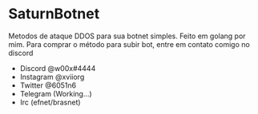 # SaturnBotnet
Metodos de ataque DDOS para sua botnet simples. Feito em golang por mim.
Para comprar o método para subir bot, entre em contato comigo no discord

- Discord @w00x#4444
- Instagram @xviiorg
- Twitter @6051n6
- Telegram (Working...)
- Irc (efnet/brasnet)
